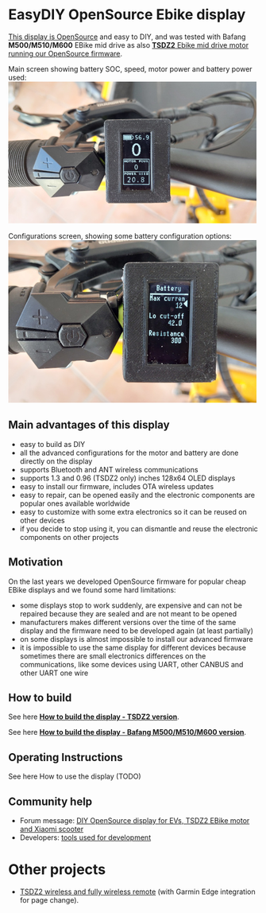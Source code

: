 # EasyDIY OpenSource Ebike display

[This display is OpenSource](https://github.com/OpenSourceEBike/ev_display_bluetooth_ant) and easy to DIY, and was tested with Bafang **M500/M510/M600** EBike mid drive as also [**TSDZ2** Ebike mid drive motor running our OpenSource firmware](https://github.com/OpenSourceEBike/TSDZ2_wiki/wiki).<br>

Main screen showing battery SOC, speed, motor power and battery power used:<br>
![](display-1-small.jpg)

Configurations screen, showing some battery configuration options:<br>
![](display-2-small.jpg)


## Main advantages of this display

* easy to build as DIY
* all the advanced configurations for the motor and battery are done directly on the display
* supports Bluetooth and ANT wireless communications
* supports 1.3 and 0.96 (TSDZ2 only) inches 128x64 OLED displays
* easy to install our firmware, includes OTA wireless updates
* easy to repair, can be opened easily and the electronic components are popular ones available worldwide
* easy to customize with some extra electronics so it can be reused on other devices
* if you decide to stop using it, you can dismantle and reuse the electronic components on other projects

## Motivation

On the last years we developed OpenSource firmware for popular cheap EBike displays and we found some hard limitations:
* some displays stop to work suddenly, are expensive and can not be repaired because they are sealed and are not meant to be opened
* manufacturers makes different versions over the time of the same display and the firmware need to be developed again (at least partially)
* on some displays is almost impossible to install our advanced firmware
* it is impossible to use the same display for different devices because sometimes there are small electronics differences on the communications, like some devices using UART, other CANBUS and other UART one wire

## How to build

See here **[How to build the display - TSDZ2 version](build_display.md)**.

See here **[How to build the display - Bafang M500/M510/M600 version](build_display-bafang_m500_M600.md)**.

## Operating Instructions

See here How to use the display (TODO)

## Community help

* Forum message: [DIY OpenSource display for EVs, TSDZ2 EBike motor and Xiaomi scooter](https://endless-sphere.com/forums/viewtopic.php?f=7&t=113971)
* Developers: [tools used for development](development/README.md)

# Other projects

* [TSDZ2 wireless and fully wireless remote](tsdz2_wireless/index.md) (with Garmin Edge integration for page change).
